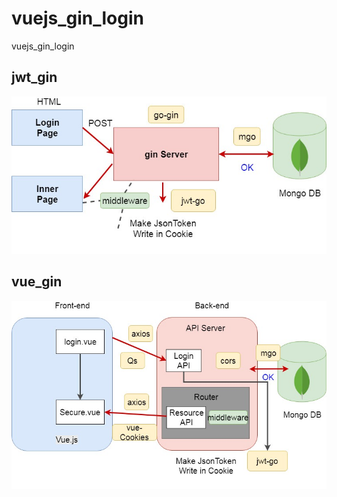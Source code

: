 # vuejs_gin_login
vuejs_gin_login

## jwt_gin
![image](https://github.com/KS-Jin/vuejs_gin_login/blob/master/img/jwt_gin.jpg)
## vue_gin
![image](https://github.com/KS-Jin/vuejs_gin_login/blob/master/img/vue_gin.jpg)   
